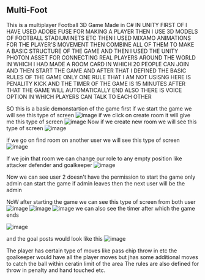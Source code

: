 ## Multi-Foot
This is a multiplayer Football 3D Game Made in C# IN UNITY 
FIRST OF I HAVE  USED ADOBE FUSE FOR MAKING A PLAYER
THEN I USE 3D MODELS OF FOOTBALL STADIUM NETS ETC 
THEN I USED MIXAMO ANIMATIONS FOR THE PLAYER'S MOVEMENT
THEN COMBINE ALL OF THEM TO MAKE A BASIC STRUCTURE OF THE GAME
AND THEN I USED THE UNITY PHOTON ASSET FOR CONNECTING REAL PLAYERS AROUND THE WORLD
IN WHICH I HAD MADE A ROOM CARD IN WHICH 20 PEOPLE CAN JOIN AND THEN START THE GAME
AND AFTER THAT I DEFINED THE BASIC RULES OF THE GAME ONLY ONE RULE THAT I AM NOT USISNG HERE IS PENALITY KICK
AND THE TIMER OF THE GAME IS 15 MINUTES AFTER THAT THE GAME WILL AUTOMATICALLY END
ALSO THERE IS VOICE OPTION IN WHICH PLAYERS CAN TALK TO EACH OTHER

SO this is a basic demonstartion of the game 
first if we start the game we will see this type of screen
![image](https://user-images.githubusercontent.com/74426693/195835637-7f25d444-e5b0-447a-aa50-785106e61906.png)
if we click on create room it will give me this type of screen
![image](https://user-images.githubusercontent.com/74426693/195835760-41104fbd-c01e-4e16-a959-bc466f993088.png)
Now if we create new room 
we will see this type of screen
![image](https://user-images.githubusercontent.com/74426693/195836093-ecbe2c28-c8f3-48db-bea9-4167fd721519.png)

if we go on find room on another user we will see this type of screen
![image](https://user-images.githubusercontent.com/74426693/195836143-e90adaf1-5037-4915-ac4b-aabe5de9b446.png)

If we join that room we can change our role to any empty position like attacker defender and goalkeeper 
![image](https://user-images.githubusercontent.com/74426693/195836495-46f56cf9-feea-4659-8cc9-48f9843b20c8.png)

Now we can see user 2 doesn't have the permission to start the game only admin can start the game if admin leaves then the next user will be the admin

NoW after starting the game we can see this type of screen from both user
![image](https://user-images.githubusercontent.com/74426693/195836705-b743119c-dc71-432a-bb24-321baa26a422.png)
![image](https://user-images.githubusercontent.com/74426693/195836739-02a30a78-5b93-4cb6-a835-b1b28e39a25f.png)
![image](https://user-images.githubusercontent.com/74426693/195836911-c5e24506-a201-47d1-ab78-e757e35f9162.png)
we can also see the timer after which the game ends

![image](https://user-images.githubusercontent.com/74426693/195836995-2a1ad436-d1c8-4f97-9dfb-5ca644d6a87a.png)

and the goal posts would look like this
![image](https://user-images.githubusercontent.com/74426693/195837123-b1a45281-ed57-487b-a294-accaa14189d2.png)

The player has certain type of moves like pass chip throw in etc 
the goalkeeper would have all the player moves but jhas some additional moves to catch the ball within ceratin limit of  the area
The rules are also defined for throw in penalty and hand touched etc.


